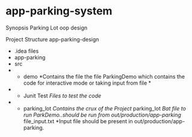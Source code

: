 # app-parking-system
Synopsis
Parking Lot oop design

Project Structure
app-parking-design
*  .idea files
*  app-parking
*    src
*    *  demo        *Contains the file the file ParkingDemo which contains the code for interactive mode or taking input from file * 
*    *  Junit Test  *Files to test the code*
*    *  parking_lot  *Contains the crux of the Project*
parking_lot          *Bat file to run ParkDemo..should be run from out/production/app-parking*
file_input.txt       *Input file should be present in out/production/app-parking.  

